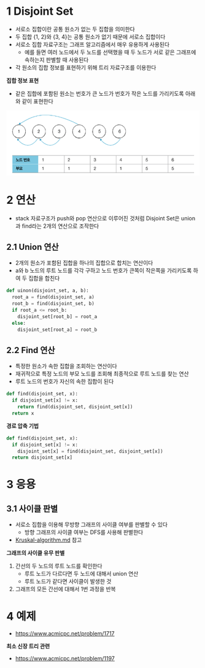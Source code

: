 # 1 Disjoint Set

* 서로소 집합이란 공통 원소가 없는 두 집합을 의미한다
* 두 집합 {1, 2}와 {3, 4}는 공통 원소가 없기 때문에 서로소 집합이다
* 서로소 집합 자료구조는 그래프 알고리즘에서 매우 유용하게 사용된다
  * 예를 들면 여러 노드에서 두 노드를 선택했을 때 두 노드가 서로 같은 그래프에 속하는지 판별할 때 사용된다
* 각 원소의 집합 정보를 표현하기 위해 트리 자료구조를 이용한다



**집합 정보 표현**

* 같은 집합에 포함된 원소는 번호가 큰 노드가 번호가 작은 노드를 가리키도록 아래와 같이 표현한다

![image-20220727203426723](images/image-20220727203426723.png)

# 2 연산

* stack 자료구조가 push와 pop 연산으로 이루어진 것처럼 Disjoint Set은 union과 find라는 2개의 연산으로 조작한다



## 2.1 Union 연산

* 2개의 원소가 포함된 집합을 하나의 집합으로 합치는 연산이다
* a와 b 노드의 루트 노드를 각각 구하고 노드 번호가 큰쪽이 작은쪽을 가리키도록 하여 두 집합을 합친다

```python
def uinon(disjoint_set, a, b):
  root_a = find(disjoint_set, a)
  root_b = find(disjoint_set, b)
  if root_a <= root_b:
    disjoint_set[root_b] = root_a
  else:
    disjoint_set[root_a] = root_b
```



## 2.2 Find 연산

* 특정한 원소가 속한 집합을 조회하는 연산이다
* 재귀적으로 특정 노드의 부모 노드를 조회해 최종적으로 루트 노드를 찾는 연산
* 루트 노드의 번호가 자신의 속한 집합이 된다

```python
def find(disjoint_set, x):
  if disjoint_set[x] != x:
    return find(disjoint_set, disjoint_set[x])
  return x
```

**경로 압축 기법**

```python
def find(disjoint_set, x):
  if disjoint_set[x] != x:
    disjoint_set[x] = find(disjoint_set, disjoint_set[x])
  return disjoint_set[x]
```



# 3 응용

## 3.1 사이클 판별

* 서로소 집합을 이용해 무방향 그래프의 사이클 여부를 판별할 수 있다
  * 방향 그래프의 사이클 여부는 DFS를 사용해 판별한다
* [Kruskal-algorithm.md](../../Algorithm/Kruskal-algorithm/Kruskal-algorithm.md) 참고



**그래프의 사이클 유무 판별**

1. 간선의 두 노드의 루트 노드를 확인한다
   * 루트 노드가 다르다면 두 노드에 대해서 union 연산
   * 루트 노드가 같다면 사이클이 발생한 것
2. 그래프의 모든 간선에 대해서 1번 과정을 반복



# 4 예제

* https://www.acmicpc.net/problem/1717

**최소 신장 트리 관련**

* https://www.acmicpc.net/problem/1197
